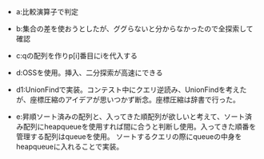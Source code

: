 - a:比較演算子で判定

- b:集合の差を使おうとしたが、ググらないと分からなかったので全探索して確認

- c:qの配列を作りp[i]番目にiを代入する

- d:OSSを使用。挿入、二分探索が高速にできる
- d1:UnionFindで実装。コンテスト中にクエリ逆読み、UnionFindを考えたが、座標圧縮のアイデアが思いつかず断念。座標圧縮は辞書で行った。

- e:昇順ソート済みの配列と、入ってきた順配列が欲しいと考えて、ソート済み配列にheapqueueを使用すれば間に合うと判断し使用。入ってきた順番を管理する配列はqueueを使用。
ソートするクエリの際にqueueの中身をheapqueueに入れることで実装。

